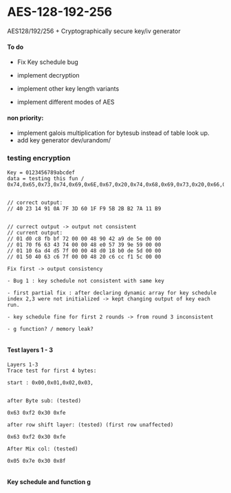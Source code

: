 # AES-128-192-256
AES128/192/256 + Cryptographically secure key/iv generator


#### To do
- Fix Key schedule bug
- implement decryption

- implement other key length variants 
- implement different modes of AES


#### non priority:
- implement galois multiplication for bytesub instead of table look up.
- add key generator dev/urandom/


### testing encryption
```
Key = 0123456789abcdef
data = testing this fun / 0x74,0x65,0x73,0x74,0x69,0x6E,0x67,0x20,0x74,0x68,0x69,0x73,0x20,0x66,0x75,0x6E


// correct output:
// 40 23 14 91 0A 7F 3D 60 1F F9 5B 2B B2 7A 11 B9


// currect output -> output not consistent
// current output:
// 01 d0 c8 fb bf 72 00 00 48 90 42 a9 de 5e 00 00
// 01 70 f6 63 43 74 00 00 48 e0 57 39 9e 59 00 00
// 01 10 6a d4 d5 7f 00 00 48 d0 18 b0 de 5d 00 00
// 01 50 40 63 c6 7f 00 00 48 20 c6 cc f1 5c 00 00

Fix first -> output consistency

- Bug 1 : key schedule not consistent with same key

- first partial fix : after declaring dynamic array for key schedule index 2,3 were not initialized -> kept changing output of key each run.

- key schedule fine for first 2 rounds -> from round 3 inconsistent

- g function? / memory leak?


```



#### Test  layers 1 - 3
```
Layers 1-3
Trace test for first 4 bytes:

start : 0x00,0x01,0x02,0x03,
		

after Byte sub: (tested)

0x63 0xf2 0x30 0xfe

after row shift layer: (tested) (first row unaffected)

0x63 0xf2 0x30 0xfe

After Mix col: (tested)

0x05 0x7e 0x30 0x8f


```

#### Key schedule and function g
```bash
```